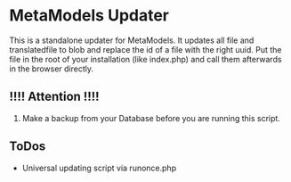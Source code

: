 MetaModels Updater
==================

This is a standalone updater for MetaModels. It updates all file and translatedfile to blob and replace the id of a file with the right uuid. Put the file in the root of your installation (like index.php) and call them afterwards in the browser directly.


!!!! Attention !!!!
-------------------
 1. Make a backup from your Database before you are running this script.

ToDos
-----
 * Universal updating script via runonce.php